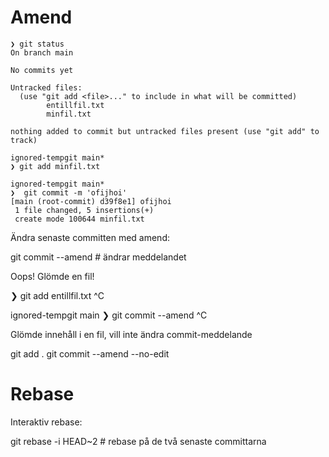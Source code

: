 # Amend

```
❯ git status
On branch main

No commits yet

Untracked files:
  (use "git add <file>..." to include in what will be committed)
        entillfil.txt
        minfil.txt

nothing added to commit but untracked files present (use "git add" to track)
```

```
ignored-tempgit main*​
❯ git add minfil.txt

ignored-tempgit main*​​
❯  git commit -m 'ofijhoi'
[main (root-commit) d39f8e1] ofijhoi
 1 file changed, 5 insertions(+)
 create mode 100644 minfil.txt
 ```

Ändra senaste committen med amend:

git commit --amend # ändrar meddelandet

Oops! Glömde en fil!

❯ git add entillfil.txt  ^C

ignored-tempgit main
❯ git commit --amend   ^C

Glömde innehåll i en fil, vill inte ändra commit-meddelande

git add .
git commit --amend --no-edit

# Rebase

Interaktiv rebase:

git rebase -i HEAD~2   # rebase på de två senaste committarna
